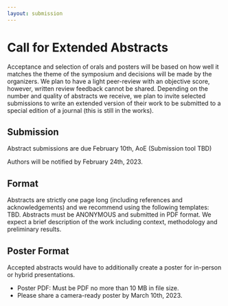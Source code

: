 ```yaml
---
layout: submission
---
```


# Call for Extended Abstracts

Acceptance and selection of orals and posters will be based on how well it matches the theme of the symposium and decisions will be made by the organizers. We plan to have a light peer-review with an objective score, however, written review feedback cannot be shared. Depending on the number and quality of abstracts we receive, we plan to invite selected submissions to write an extended version of their work to be submitted to a special edition of a journal (this is still in the works).

## Submission

Abstract submissions are due February 10th, AoE (Submission tool TBD)

Authors will be notified by February 24th, 2023.

## Format

Abstracts are strictly one page long (including references and acknowledgements) and we recommend using the following templates: TBD. Abstracts must be ANONYMOUS and submitted in PDF format. We expect a brief description of the work including context, methodology and preliminary results.

## Poster Format

Accepted abstracts would have to additionally create a poster for in-person or hybrid presentations.

* Poster PDF: Must be PDF no more than 10 MB in file size.
* Please share a camera-ready poster by March 10th, 2023. 
